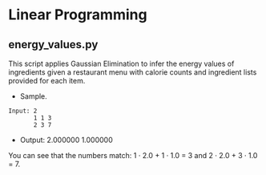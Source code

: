 # Linear Programming

## energy_values.py

This script applies Gaussian Elimination to infer the energy values of ingredients given a restaurant menu with calorie counts and ingredient lists provided for each item.

* Sample.
```
Input: 2
       1 1 3
       2 3 7

```
* Output: 2.000000 1.000000

You can see that the numbers match: 1 · 2.0 + 1 · 1.0 = 3 and 2 · 2.0 + 3 · 1.0 = 7.

